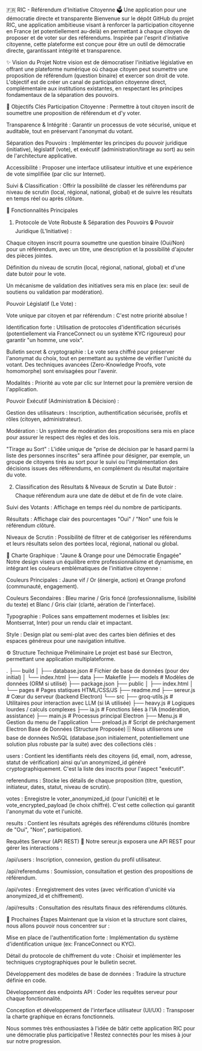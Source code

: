 🇫🇷 RIC - Référendum d'Initiative Citoyenne 🗳️
Une application pour une démocratie directe et transparente
Bienvenue sur le dépôt GitHub du projet RIC, une application ambitieuse visant à renforcer la participation citoyenne en France (et potentiellement au-delà) en permettant à chaque citoyen de proposer et de voter sur des référendums. Inspirée par l'esprit d'initiative citoyenne, cette plateforme est conçue pour être un outil de démocratie directe, garantissant intégrité et transparence.

✨ Vision du Projet
Notre vision est de démocratiser l'initiative législative en offrant une plateforme numérique où chaque citoyen peut soumettre une proposition de référendum (question binaire) et exercer son droit de vote. L'objectif est de créer un canal de participation citoyenne direct, complémentaire aux institutions existantes, en respectant les principes fondamentaux de la séparation des pouvoirs.

🎯 Objectifs Clés
Participation Citoyenne : Permettre à tout citoyen inscrit de soumettre une proposition de référendum et d'y voter.

Transparence & Intégrité : Garantir un processus de vote sécurisé, unique et auditable, tout en préservant l'anonymat du votant.

Séparation des Pouvoirs : Implémenter les principes du pouvoir juridique (initiative), législatif (vote), et exécutif (administration/tirage au sort) au sein de l'architecture applicative.

Accessibilité : Proposer une interface utilisateur intuitive et une expérience de vote simplifiée (par clic sur Internet).

Suivi & Classification : Offrir la possibilité de classer les référendums par niveau de scrutin (local, régional, national, global) et de suivre les résultats en temps réel ou après clôture.

🔑 Fonctionnalités Principales
1. Protocole de Vote Robuste & Séparation des Pouvoirs 🔒
Pouvoir Juridique (L'Initiative) :

Chaque citoyen inscrit pourra soumettre une question binaire (Oui/Non) pour un référendum, avec un titre, une description et la possibilité d'ajouter des pièces jointes.

Définition du niveau de scrutin (local, régional, national, global) et d'une date butoir pour le vote.

Un mécanisme de validation des initiatives sera mis en place (ex: seuil de soutiens ou validation par modération).

Pouvoir Législatif (Le Vote) :

Vote unique par citoyen et par référendum : C'est notre priorité absolue !

Identification forte : Utilisation de protocoles d'identification sécurisés (potentiellement via FranceConnect ou un système KYC rigoureux) pour garantir "un homme, une voix".

Bulletin secret & cryptographie : Le vote sera chiffré pour préserver l'anonymat du choix, tout en permettant au système de vérifier l'unicité du votant. Des techniques avancées (Zero-Knowledge Proofs, vote homomorphe) sont envisagées pour l'avenir.

Modalités : Priorité au vote par clic sur Internet pour la première version de l'application.

Pouvoir Exécutif (Administration & Décision) :

Gestion des utilisateurs : Inscription, authentification sécurisée, profils et rôles (citoyen, administrateur).

Modération : Un système de modération des propositions sera mis en place pour assurer le respect des règles et des lois.

"Tirage au Sort" : L'idée unique de "prise de décision par le hasard parmi la liste des personnes inscrites" sera affinée pour désigner, par exemple, un groupe de citoyens tirés au sort pour le suivi ou l'implémentation des décisions issues des référendums, en complément du résultat majoritaire du vote.

2. Classification des Résultats & Niveaux de Scrutin 📊
Date Butoir : Chaque référendum aura une date de début et de fin de vote claire.

Suivi des Votants : Affichage en temps réel du nombre de participants.

Résultats : Affichage clair des pourcentages "Oui" / "Non" une fois le référendum clôturé.

Niveaux de Scrutin : Possibilité de filtrer et de catégoriser les référendums et leurs résultats selon des portées local, régional, national ou global.

🎨 Charte Graphique : "Jaune & Orange pour une Démocratie Engagée"
Notre design visera un équilibre entre professionnalisme et dynamisme, en intégrant les couleurs emblématiques de l'initiative citoyenne :

Couleurs Principales : Jaune vif / Or (énergie, action) et Orange profond (communauté, engagement).

Couleurs Secondaires : Bleu marine / Gris foncé (professionnalisme, lisibilité du texte) et Blanc / Gris clair (clarté, aération de l'interface).

Typographie : Polices sans empattement modernes et lisibles (ex: Montserrat, Inter) pour un rendu clair et impactant.

Style : Design plat ou semi-plat avec des cartes bien définies et des espaces généreux pour une navigation intuitive.

⚙️ Structure Technique Préliminaire
Le projet est basé sur Electron, permettant une application multiplateforme.

.
├── build
│   ├── database.json          # Fichier de base de données (pour dev initial)
│   └── index.html
├── data
├── Makefile
├── models                     # Modèles de données (ORM si utilisé)
├── package.json
├── public
│   ├── index.html
│   └── pages                  # Pages statiques HTML/CSS/JS
├── readme.md
├── sereur.js                  # Cœur du serveur (backend Electron)
└── src
    ├── groq-utils.js          # Utilitaires pour interaction avec LLM (si IA utilisée)
    ├── heavy.js               # Logiques lourdes / calculs complexes
    ├── ia.js                  # Fonctions liées à l'IA (modération, assistance)
    ├── main.js                # Processus principal Electron
    ├── Menu.js                # Gestion du menu de l'application
    └── preload.js             # Script de préchargement Electron
Base de Données (Structure Proposée) 🗄️
Nous utiliserons une base de données NoSQL (database.json initialement, potentiellement une solution plus robuste par la suite) avec des collections clés :

users : Contient les identifiants réels des citoyens (id, email, nom, adresse, statut de vérification) ainsi qu'un anonymized_id généré cryptographiquement. C'est la liste des inscrits pour l'aspect "exécutif".

referendums : Stocke les détails de chaque proposition (titre, question, initiateur, dates, statut, niveau de scrutin).

votes : Enregistre le voter_anonymized_id (pour l'unicité) et le vote_encrypted_payload (le choix chiffré). C'est cette collection qui garantit l'anonymat du vote et l'unicité.

results : Contient les résultats agrégés des référendums clôturés (nombre de "Oui", "Non", participation).

Requêtes Serveur (API REST) 🚀
Notre sereur.js exposera une API REST pour gérer les interactions :

/api/users : Inscription, connexion, gestion du profil utilisateur.

/api/referendums : Soumission, consultation et gestion des propositions de référendum.

/api/votes : Enregistrement des votes (avec vérification d'unicité via anonymized_id et chiffrement).

/api/results : Consultation des résultats finaux des référendums clôturés.

🚧 Prochaines Étapes
Maintenant que la vision et la structure sont claires, nous allons pouvoir nous concentrer sur :

Mise en place de l'authentification forte : Implémentation du système d'identification unique (ex: FranceConnect ou KYC).

Détail du protocole de chiffrement du vote : Choisir et implémenter les techniques cryptographiques pour le bulletin secret.

Développement des modèles de base de données : Traduire la structure définie en code.

Développement des endpoints API : Coder les requêtes serveur pour chaque fonctionnalité.

Conception et développement de l'interface utilisateur (UI/UX) : Transposer la charte graphique en écrans fonctionnels.

Nous sommes très enthousiastes à l'idée de bâtir cette application RIC pour une démocratie plus participative ! Restez connectés pour les mises à jour sur notre progression.